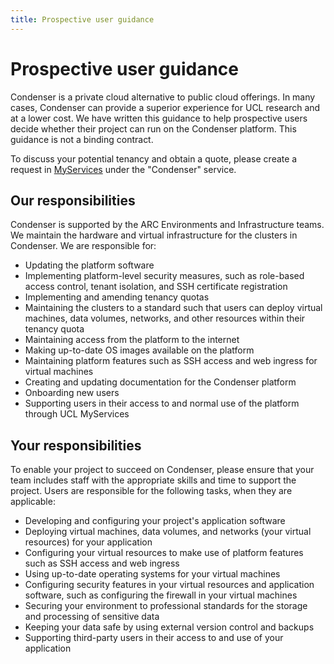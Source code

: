 ```yaml
---
title: Prospective user guidance
---
```


# Prospective user guidance

Condenser is a private cloud alternative to public cloud offerings. In many cases,
Condenser can provide a superior experience for UCL research and at a lower cost.
We have written this guidance to help prospective users decide whether their project
can run on the Condenser platform. This guidance is not a binding contract.

To discuss your potential tenancy and obtain a quote, please create a request in
[MyServices](https://myservices.ucl.ac.uk/login) under the "Condenser" service.

## Our responsibilities

Condenser is supported by the ARC Environments and Infrastructure teams. We maintain
the hardware and virtual infrastructure for the clusters in Condenser. We are
responsible for:

- Updating the platform software
- Implementing platform-level security measures, such as role-based access control,
  tenant isolation, and SSH certificate registration
- Implementing and amending tenancy quotas
- Maintaining the clusters to a standard such that users can deploy virtual machines,
  data volumes, networks, and other resources within their tenancy quota
- Maintaining access from the platform to the internet
- Making up-to-date OS images available on the platform
- Maintaining platform features such as SSH access and web ingress for virtual machines
- Creating and updating documentation for the Condenser platform
- Onboarding new users
- Supporting users in their access to and normal use of the platform through UCL
  MyServices

## Your responsibilities

To enable your project to succeed on Condenser, please ensure that your team includes
staff with the appropriate skills and time to support the project. Users are
responsible for the following tasks, when they are applicable:

- Developing and configuring your project's application software
- Deploying virtual machines, data volumes, and networks (your virtual resources)
  for your application
- Configuring your virtual resources to make use of platform features such as SSH
  access and web ingress
- Using up-to-date operating systems for your virtual machines
- Configuring security features in your virtual resources and application software,
  such as configuring the firewall in your virtual machines
- Securing your environment to professional standards for the storage and
  processing of sensitive data
- Keeping your data safe by using external version control and backups
- Supporting third-party users in their access to and use of your application
